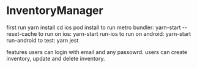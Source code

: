 # InventoryManager
first run yarn install cd ios pod install 
to run metro bundler: yarn-start --reset-cache 
to run on ios: yarn-start run-ios 
to run on android: yarn-start run-android 
to test: yarn jest

features
users can login with email and any passowrd.
users can create inventory, update and delete inventory.
